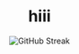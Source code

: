 <h1 align="center">hiii</h1>

<p align="center">
  <img src="https://streak-stats.demolab.com/?user=ArifRTzy&theme=default&hide_border=true" alt="GitHub Streak"/>
</p>
